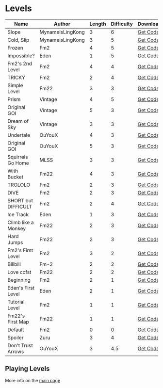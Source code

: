 # Levels

| Name                     | Author  | Length | Difficulty | Download                                      | Screenshots |
|--------------------------|---------|--------|------------|-----------------------------------------------|-------------|
| Slope  | MynameisLingKong | 3 | 6 | [Get Code](levels/slope.txt) | N/A |
| Cold, Slip  | MynameisLingKong | 3 | 5 | [Get Code](levels/coldSlip.txt) | N/A |
| Frozen                   | Fm2     | 4      | 5          | [Get Code](levels/frozen.txt)                 | N/A         |
| Impossible?  | Eden | 1 | 5 | [Get Code](levels/impossible.txt) | N/A |
| Fm2's 2nd Level          | Fm2     | 4      | 4          | [Get Code](levels/fm2ssecondlevel.txt)        | N/A         |
| TRICKY                   | Fm2     | 2      | 4          | [Get Code](levels/tricky.txt)                 | N/A         |
| Simple Level             | Fm22    | 3      | 3          | [Get Code](levels/simpleLevel.txt)            | N/A         |
| Prism  | Vintage | 4 | 5 | [Get Code](levels/prism.txt) | N/A |
| Original GOI             | Vintage | 5      | 3          | [Get Code](levels/originalGoi.txt)            | N/A         |
| Dream of Sky             | Vintage | 3      | 3          | [Get Code](levels/dreamOfSky.txt)             | N/A         |
| Undertale  | OuYouX | 4 | 3 | [Get Code](levels/undertale.txt) | N/A |
| Original GOI  | OuYouX | 5 | 3 | [Get Code](levels/originalgoi_ouyoux.txt) | N/A |
| Squirrels Go Home        | MLSS    | 3      | 3          | [Get Code](levels/squirrelsGoHome.txt)        | N/A         |
| With Bucket              | Fm22    | 4      | 3          | [Get Code](levels/withBucket.txt)             | N/A         |
| TROLOLO                  | Fm2     | 2      | 3          | [Get Code](levels/trolololo.txt)              | N/A         |
| DIVE                     | Fm2     | 2      | 3          | [Get Code](levels/dive.txt)                   | N/A         |
| SHORT but DIFFICULT      | Fm2     | 2      | 4          | [Get Code](levels/shortButDifficult.txt)      | N/A         |
| Ice Track  | Eden | 1 | 3 | [Get Code](levels/iceTrack.txt) | N/A |
| Climb like a Monkey      | Fm22    | 2      | 3          | [Get Code](levels/climbLikeAMonkey.txt)       | N/A         |
| Hard Jumps               | Fm22    | 2      | 3          | [Get Code](levels/hardJumps.txt)              | N/A         |
| Fm2's First Level        | Fm2     | 3      | 2          | [Get Code](levels/fm2sfirstlevel.txt)         | N/A         |
| Bilibili                 | Fm-2    | 2      | 2          | [Get Code](levels/bilibili.txt)               | N/A         |
| Love ccfst               | Fm22    | 2      | 2          | [Get Code](levels/loveCcfst.txt)              | N/A         |
| Beginning                | Fm2     | 2      | 1          | [Get Code](levels/beginning.txt)              | N/A         |
| Eden's First Level       | Eden    | 2      | 1          | [Get Code](levels/edensFirstLevel.txt)        | N/A         |
| Tutorial Level           | Fm2     | 1      | 1          | [Get Code](levels/tutoriallevel.txt)          | N/A         |
| Fm22's First Map         | Fm22    | 1      | 1          | [Get Code](levels/fm22sFirstMap.txt)          | N/A         |
| Default  | Fm2 | 0 | 0 | [Get Code](levels/default.txt) | N/A |
| Spoiler  | Zuru | 3 | 4 | [Get Code](levels/spoiler.txt) | N/A |
| Don't Trust Arrows  | OuYouX | 3 | 4.5 | [Get Code](levels/dontTrustArrows.txt) | N/A |



## Playing Levels

More info on the [main page](README.md)
